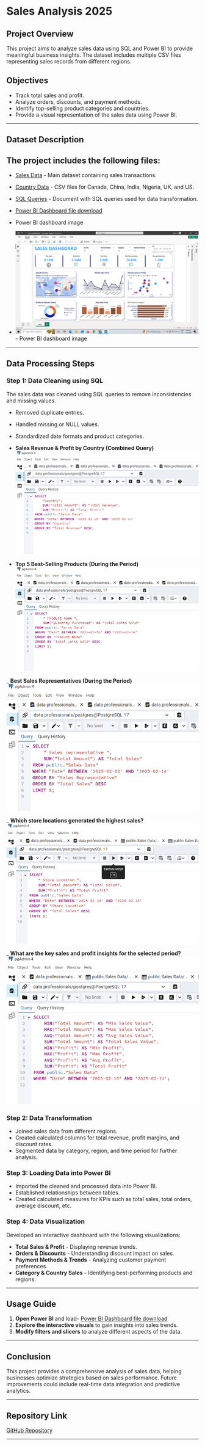 # Sales Analysis 2025

## Project Overview
This project aims to analyze sales data using SQL and Power BI to provide meaningful business insights. The dataset includes multiple CSV files representing sales records from different regions.

## Objectives
- Track total sales and profit.
- Analyze orders, discounts, and payment methods.
- Identify top-selling product categories and countries.
- Provide a visual representation of the sales data using Power BI.

---

## Dataset Description
The project includes the following files:
-
- <a href="https://github.com/khushigupta95/Sales_Analysis2025/blob/main/Sales%20Data2025.csv">Sales Data</a> - Main dataset containing sales transactions.
- <a href="https://github.com/khushigupta95/Sales_Analysis2025/tree/main/COUNTRY%20WISE%20DATA">Country Data</a> - CSV files for Canada, China, India, Nigeria, UK, and US.
- <a href="https://github.com/khushigupta95/Sales_Analysis2025/tree/main/SQL%20QUERIES">SQL Queries</a> - Document with SQL queries used for data transformation.
- <a href="https://github.com/khushigupta95/Sales_Analysis2025/blob/main/SALES%20DASHBOARDD.pbix">Power BI Dashboard file download </a> 

- Power BI dashboard image

- ![Sales Dashboard](https://raw.githubusercontent.com/khushigupta95/Sales_Analysis2025/main/Screenshot%20(37).png) - Power BI dashboard image

---

## Data Processing Steps

### Step 1: Data Cleaning using SQL
The sales data was cleaned using SQL queries to remove inconsistencies and missing values.
- Removed duplicate entries.
- Handled missing or NULL values.
- Standardized date formats and product categories.
- **Sales Revenue & Profit by Country (Combined Query)**
![SQL Query Screenshot](https://raw.githubusercontent.com/khushigupta95/Sales_Analysis2025/main/SQL%20QUERIES/Screenshot%20(42).png)

- **Top 5 Best-Selling Products (During the Period)**
  ![SQL Query Screenshot](https://raw.githubusercontent.com/khushigupta95/Sales_Analysis2025/main/SQL%20QUERIES/Screenshot%20(43).png)

_ **Best Sales Representatives (During the Period)**
  ![SQL Query Screenshot](https://raw.githubusercontent.com/khushigupta95/Sales_Analysis2025/main/SQL%20QUERIES/Screenshot%20(44).png)

_ **Which store locations generated the highest sales?**
  ![SQL Query Screenshot](https://raw.githubusercontent.com/khushigupta95/Sales_Analysis2025/main/SQL%20QUERIES/Screenshot%20(45).png)

_ **What are the key sales and profit insights for the selected period?**
![SQL Query Screenshot](https://raw.githubusercontent.com/khushigupta95/Sales_Analysis2025/main/SQL%20QUERIES/Screenshot%20(46).png)




### Step 2: Data Transformation
- Joined sales data from different regions.
- Created calculated columns for total revenue, profit margins, and discount rates.
- Segmented data by category, region, and time period for further analysis.

### Step 3: Loading Data into Power BI
- Imported the cleaned and processed data into Power BI.
- Established relationships between tables.
- Created calculated measures for KPIs such as total sales, total orders, average discount, etc.

### Step 4: Data Visualization
Developed an interactive dashboard with the following visualizations:
- **Total Sales & Profit** - Displaying revenue trends.
- **Orders & Discounts** - Understanding discount impact on sales.
- **Payment Methods & Trends** - Analyzing customer payment preferences.
- **Category & Country Sales** - Identifying best-performing products and regions.

---

## Usage Guide
1. **Open Power BI** and load- <a href="https://github.com/khushigupta95/Sales_Analysis2025/blob/main/SALES%20DASHBOARDD.pbix">Power BI Dashboard file download </a> 
2. **Explore the interactive visuals** to gain insights into sales trends.
3. **Modify filters and slicers** to analyze different aspects of the data.

---

## Conclusion
This project provides a comprehensive analysis of sales data, helping businesses optimize strategies based on sales performance. Future improvements could include real-time data integration and predictive analytics.

---

## Repository Link
[GitHub Repository](https://github.com/khushigupta95/Sales_Analysis2025)

---






